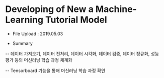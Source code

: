 # Developing of New a Machine-Learning Tutorial Model

- File Upload : 2019.05.03

- Summary

-- 데이터 가져오기, 데이터 전처리, 데이터 시각화, 데이터 검증, 데이터 정규화, 성능 평가 등의 머신러닝 학습 과정 체계화

-- Tensorboard 기능을 통해 머신러닝 학습 과정 확인

